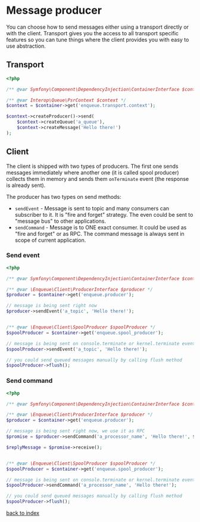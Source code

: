 # Message producer

You can choose how to send messages either using a transport directly or with the client. 
Transport gives you the access to all transport specific features so you can tune things where the client provides you with easy to use abstraction.
 
## Transport
 
```php
<?php

/** @var Symfony\Component\DependencyInjection\ContainerInterface $container */

/** @var Interop\Queue\PsrContext $context */
$context = $container->get('enqueue.transport.context');

$context->createProducer()->send(
    $context->createQueue('a_queue'),
    $context->createMessage('Hello there!')
);
```

## Client

The client is shipped with two types of producers. The first one sends messages immediately 
where another one (it is called spool producer) collects them in memory and sends them `onTerminate` event (the response is already sent).

The producer has two types on send methods: 

* `sendEvent` - Message is sent to topic and many consumers can subscriber to it. It is "fire and forget" strategy. The even could be sent to "message bus" to other applications.
* `sendCommand` - Message is to ONE exact consumer. It could be used as "fire and forget" or as RPC. The command message is always sent in scope of current application.
  
### Send event  

```php
<?php

/** @var Symfony\Component\DependencyInjection\ContainerInterface $container */

/** @var \Enqueue\Client\ProducerInterface $producer */
$producer = $container->get('enqueue.producer');

// message is being sent right now
$producer->sendEvent('a_topic', 'Hello there!');


/** @var \Enqueue\Client\SpoolProducer $spoolProducer */
$spoolProducer = $container->get('enqueue.spool_producer');

// message is being sent on console.terminate or kernel.terminate event
$spoolProducer->sendEvent('a_topic', 'Hello there!');

// you could send queued messages manually by calling flush method 
$spoolProducer->flush();
```

### Send command  

```php
<?php

/** @var Symfony\Component\DependencyInjection\ContainerInterface $container */

/** @var \Enqueue\Client\ProducerInterface $producer */
$producer = $container->get('enqueue.producer');

// message is being sent right now, we use it as RPC
$promise = $producer->sendCommand('a_processor_name', 'Hello there!', $needReply = true);

$replyMessage = $promise->receive();


/** @var \Enqueue\Client\SpoolProducer $spoolProducer */
$spoolProducer = $container->get('enqueue.spool_producer');

// message is being sent on console.terminate or kernel.terminate event
$spoolProducer->sendCommand('a_processor_name', 'Hello there!');

// you could send queued messages manually by calling flush method 
$spoolProducer->flush();
```

[back to index](../index.md)

